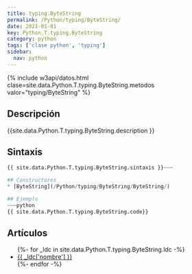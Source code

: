 ```yaml
---
title: typing.ByteString
permalink: /Python/typing/ByteString/
date: 2021-01-01
key: Python.T.typing.ByteString
category: python
tags: ['clase python', 'typing']
sidebar: 
  nav: python
---
```


{% include w3api/datos.html clase=site.data.Python.T.typing.ByteString.metodos valor="typing/ByteString" %}

## Descripción
{{site.data.Python.T.typing.ByteString.description }}

## Sintaxis
~~~python
{{ site.data.Python.T.typing.ByteString.sintaxis }}~~~

## Constructores
* [ByteString](/Python/typing/ByteString/ByteString/)

## Ejemplo
~~~python
{{ site.data.Python.T.typing.ByteString.code}}
~~~

## Artículos
<ul>
{%- for _ldc in site.data.Python.T.typing.ByteString.ldc -%}
   <li>
       <a href="{{_ldc['url'] }}">{{ _ldc['nombre'] }}</a>
   </li>
{%- endfor -%}
</ul>

